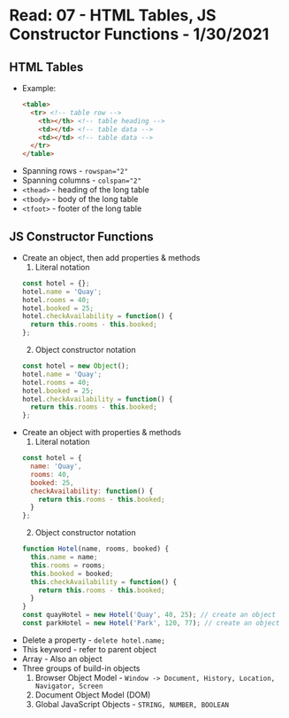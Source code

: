 # Read: 07 - HTML Tables, JS Constructor Functions - 1/30/2021

## HTML Tables  

- Example:
  ```HTML
  <table>
    <tr> <!-- table row -->
      <th></th> <!-- table heading -->
      <td></td> <!-- table data -->
      <td></td> <!-- table data -->
    </tr>
  </table>
  ```
- Spanning rows - `rowspan="2"`
- Spanning columns - `colspan="2"`
- `<thead>` - heading of the long table
- `<tbody>` - body of the long table
- `<tfoot>` - footer of the long table  

## JS Constructor Functions
- Create an object, then add properties & methods
  1. Literal notation 
    ```JavaScript
    const hotel = {};
    hotel.name = 'Quay';
    hotel.rooms = 40;
    hotel.booked = 25;
    hotel.checkAvailability = function() {
      return this.rooms - this.booked;
    };
    ```
  2. Object constructor notation  
    ```JavaScript 
    const hotel = new Object();
    hotel.name = 'Quay';
    hotel.rooms = 40;
    hotel.booked = 25;
    hotel.checkAvailability = function() {
      return this.rooms - this.booked;
    };
    ```
- Create an object with properties & methods  
  1. Literal notation
    ```JavaScript
    const hotel = {
      name: 'Quay',
      rooms: 40,
      booked: 25,
      checkAvailability: function() {
        return this.rooms - this.booked;
      }
    };
    ```
  2. Object constructor notation  
    ```JavaScript
    function Hotel(name, rooms, booked) {
      this.name = name;
      this.rooms = rooms;
      this.booked = booked;
      this.checkAvailability = function() {
        return this.rooms - this.booked;
      }
    }
    const quayHotel = new Hotel('Quay', 40, 25); // create an object
    const parkHotel = new Hotel('Park', 120, 77); // create an object
    ```
- Delete a property - `delete hotel.name;`
- This keyword - refer to parent object
- Array - Also an object
- Three groups of build-in objects  
  1. Browser Object Model - `Window -> Document, History, Location, Navigator, Screen`  
  2. Document Object Model (DOM)
  3. Global JavaScript Objects - `STRING, NUMBER, BOOLEAN`